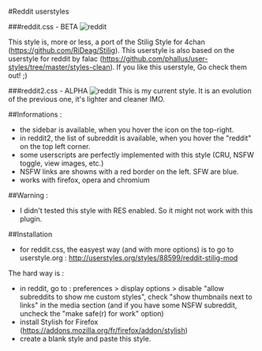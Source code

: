 #Reddit userstyles

###reddit.css - BETA
![reddit](http://gniii.org/img/reddit2.png)

This style is, more or less, a port of the Stilig Style for 4chan (https://github.com/RiDeag/Stilig). This userstyle is also based on the userstyle for reddit by falac (https://github.com/phallus/user-styles/tree/master/styles-clean). If you like this userstyle, Go check them out! ;)

###reddit2.css - ALPHA
![reddit](http://gniii.org/img/reddit3.png)
This is my current style. It is an evolution of the previous one, it's lighter and cleaner IMO.

##Informations :

- the sidebar is available, when you hover the icon on the top-right.
- in reddit2, the list of subreddit is available, when you hover the "reddit" on the top left corner.
- some userscripts are perfectly implemented with this style (CRU, NSFW toggle, view images, etc.)
- NSFW links are showns with a red border on the left. SFW are blue.
- works with firefox, opera and chromium

##Warning :

- I didn't tested this style with RES enabled. So it might not work with this plugin.

##Installation

- for reddit.css, the easyest way (and with more options) is to go to userstyle.org : http://userstyles.org/styles/88599/reddit-stilig-mod

The hard way is :

- in reddit, go to : preferences > display options > disable "allow subreddits to show me custom styles", check "show thumbnails next to links" in the media section (and if you have some NSFW subreddit, uncheck the "make safe(r) for work" option)
- install Stylish for Firefox (https://addons.mozilla.org/fr/firefox/addon/stylish)
- create a blank style and paste this style.
